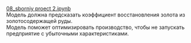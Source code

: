 [8]: https://github.com/ponandrew100/y_praktikum/blob/master/08_sborniy%20proect%202/08_sborniy%20proect%202.ipynb

[08_sborniy proect 2.ipynb][8]  
Модель должна предсказать коэффициент восстановления золота из золотосодержащей руды.   
Модель поможет оптимизировать производство, чтобы не запускать предприятие с убыточными характеристиками. 
